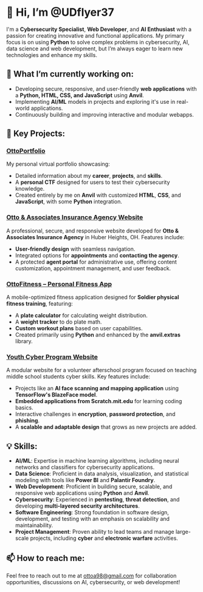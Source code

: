 # 👋 Hi, I’m @UDflyer37

I'm a **Cybersecurity Specialist**, **Web Developer**, and **AI Enthusiast** with a passion for creating innovative and functional applications. My primary focus is on using **Python** to solve complex problems in cybersecurity, AI, data science and web development, but I’m always eager to learn new technologies and enhance my skills.

## 🌱 What I’m currently working on:
- Developing secure, responsive, and user-friendly **web applications** with a **Python, HTML, CSS, and JavaScript** using **Anvil**.
- Implementing **AI/ML** models in projects and exploring it's use in real-world applications.
- Continuously building and improving interactive and modular webapps.

## 🚀 Key Projects:

### [OttoPortfolio](https://ottoportfolio.anvil.app/)
My personal virtual portfolio showcasing:
- Detailed information about my **career**, **projects**, and **skills**.
- A **personal CTF** designed for users to test their cybersecurity knowledge.
- Created entirely by me on **Anvil** with customized **HTML**, **CSS**, and **JavaScript**, with some **Python** integration.

### [Otto & Associates Insurance Agency Website](https://theottoagency.com/)
A professional, secure, and responsive website developed for **Otto & Associates Insurance Agency** in Huber Heights, OH. Features include:
- **User-friendly design** with seamless navigation.
- Integrated options for **appointments** and **contacting the agency**.
- A protected **agent portal** for administrative use, offering content customization, appointment management, and user feedback.

### [OttoFitness – Personal Fitness App](https://ottofitness.anvil.app/)
A mobile-optimized fitness application designed for **Soldier physical fitness training**, featuring:
- A **plate calculator** for calculating weight distribution.
- A **weight tracker** to do plate math.
- **Custom workout plans** based on user capabilities.
- Created primarily using **Python** and enhanced by the **anvil.extras** library.

### [Youth Cyber Program Website](https://cyber-afterschool.anvil.app/)
A modular website for a volunteer afterschool program focused on teaching middle school students cyber skills. Key features include:
- Projects like an **AI face scanning and mapping application** using **TensorFlow's BlazeFace model**.
- **Embedded applications from Scratch.mit.edu** for learning coding basics.
- Interactive challenges in **encryption**, **password protection**, and **phishing**.
- A **scalable and adaptable design** that grows as new projects are added.

## 💡 Skills:
- **AI/ML**: Expertise in machine learning algorithms, including neural networks and classifiers for cybersecurity applications.
- **Data Science**: Proficient in data analysis, visualization, and statistical modeling with tools like **Power BI** and **Palantir Foundry**.
- **Web Development**: Proficient in building secure, scalable, and responsive web applications using **Python** and **Anvil**.
- **Cybersecurity**: Experienced in **pentesting**, **threat detection**, and developing **multi-layered security architectures**.
- **Software Engineering**: Strong foundation in software design, development, and testing with an emphasis on scalability and maintainability.
- **Project Management**: Proven ability to lead teams and manage large-scale projects, including **cyber** and **electronic warfare** activities.

## 📫 How to reach me:
Feel free to reach out to me at [ottoa98@gmail.com](mailto:ottoa98@gmail.com) for collaboration opportunities, discussions on AI, cybersecurity, or web development!

